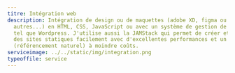 ```yaml
---
titre: Intégration web
description: Intégration de design ou de maquettes (adobe XD, figma ou
  autres...) en HTML, CSS, JavaScript ou avec un système de gestion de contenu
  tel que Wordpress. J'utilise aussi la JAMStack qui permet de créer et héberger
  des sites statiques facilement avec d'excellentes performances et un bon SEO
  (référencement naturel) à moindre coûts.
serviceimage: ../../static/img/integration.png
typeoffile: service
---
```

